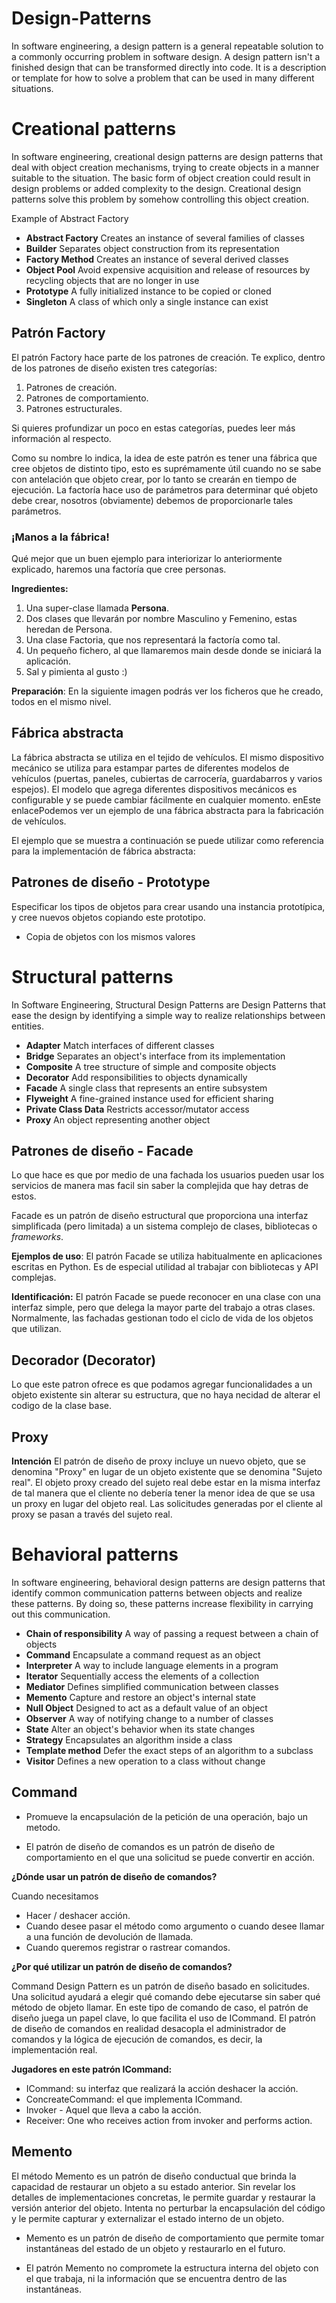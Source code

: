 # Design-Patterns
In software engineering, a design pattern is a general repeatable solution to a commonly occurring problem in software design. A design pattern isn't a finished design that can be transformed directly into code. It is a description or template for how to solve a problem that can be used in many different situations.

# Creational patterns
In software engineering, creational design patterns are design patterns that deal with object creation mechanisms, trying to create objects in a manner suitable to the situation. The basic form of object creation could result in design problems or added complexity to the design. Creational design patterns solve this problem by somehow controlling this object creation.

Example of Abstract Factory

* **Abstract Factory**
Creates an instance of several families of classes
* **Builder**
Separates object construction from its representation
* **Factory Method**
Creates an instance of several derived classes
* **Object Pool**
Avoid expensive acquisition and release of resources by recycling objects that are no longer in use
* **Prototype**
A fully initialized instance to be copied or cloned
* **Singleton**
A class of which only a single instance can exist

## Patrón Factory
El patrón Factory hace parte de los patrones de creación. Te explico, dentro de los patrones de diseño existen tres categorías:

1. Patrones de creación.
2. Patrones de comportamiento.
3. Patrones estructurales.

Si quieres profundizar un poco en estas categorías, puedes leer más información al respecto.

Como su nombre lo indica, la idea de este patrón es tener una fábrica que cree objetos de distinto tipo, esto es suprémamente útil cuando no se sabe con antelación que objeto crear, por lo tanto se crearán en tiempo de ejecución. La factoría hace uso de parámetros para determinar qué objeto debe crear, nosotros (obviamente) debemos de proporcionarle tales parámetros.

### ¡Manos a la fábrica!
Qué mejor que un buen ejemplo para interiorizar lo anteriormente explicado, haremos una factoría que cree personas.

**Ingredientes:**
1. Una super-clase llamada **Persona**.
2. Dos clases que llevarán por nombre Masculino y Femenino, estas heredan de Persona.
3. Una clase Factoria, que nos representará la factoría como tal.
4. Un pequeño fichero, al que llamaremos main desde donde se iniciará la aplicación.
5. Sal y pimienta al gusto :)

**Preparación**:
En la siguiente imagen podrás ver los ficheros que he creado, todos en el mismo nivel.

## Fábrica abstracta

La fábrica abstracta se utiliza en el tejido de vehículos. El mismo dispositivo mecánico se utiliza para estampar partes de diferentes modelos de vehículos (puertas, paneles, cubiertas de carrocería, guardabarros y varios espejos). El modelo que agrega diferentes dispositivos mecánicos es configurable y se puede cambiar fácilmente en cualquier momento. enEste enlacePodemos ver un ejemplo de una fábrica abstracta para la fabricación de vehículos.

El ejemplo que se muestra a continuación se puede utilizar como referencia para la implementación de fábrica abstracta:

## Patrones de diseño - Prototype

Especificar los tipos de objetos para crear usando una instancia prototípica,
y cree nuevos objetos copiando este prototipo.
* Copia de objetos con los mismos valores

# Structural patterns
In Software Engineering, Structural Design Patterns are Design Patterns that ease the design by identifying a simple way to realize relationships between entities.

* **Adapter**
Match interfaces of different classes
* **Bridge**
Separates an object's interface from its implementation
* **Composite**
A tree structure of simple and composite objects
* **Decorator**
Add responsibilities to objects dynamically
* **Facade**
A single class that represents an entire subsystem
* **Flyweight**
A fine-grained instance used for efficient sharing
* **Private Class Data**
Restricts accessor/mutator access
* **Proxy**
An object representing another object


## Patrones de diseño - Facade
Lo que hace es que por medio de una fachada los usuarios pueden usar los servicios de manera mas facil sin saber la complejida que hay detras de estos. 

Facade es un patrón de diseño estructural que proporciona una interfaz simplificada (pero limitada) a un sistema complejo de clases, bibliotecas o _frameworks_.

**Ejemplos de uso**: El patrón Facade se utiliza habitualmente en aplicaciones escritas en Python. Es de especial utilidad al trabajar con bibliotecas y API complejas.

**Identificación:** El patrón Facade se puede reconocer en una clase con una interfaz simple, pero que delega la mayor parte del trabajo a otras clases. Normalmente, las fachadas gestionan todo el ciclo de vida de los objetos que utilizan.

## Decorador (Decorator)
Lo que este patron ofrece es que podamos agregar funcionalidades a un objeto existente sin alterar su estructura, que no haya necidad de alterar el codigo de la clase base.

## Proxy
**Intención**
El patrón de diseño de proxy incluye un nuevo objeto, que se denomina "Proxy" en lugar de un objeto existente que se denomina "Sujeto real". El objeto proxy creado del sujeto real debe estar en la misma interfaz de tal manera que el cliente no debería tener la menor idea de que se usa un proxy en lugar del objeto real. Las solicitudes generadas por el cliente al proxy se pasan a través del sujeto real.


# Behavioral patterns
In software engineering, behavioral design patterns are design patterns that identify common communication patterns between objects and realize these patterns. By doing so, these patterns increase flexibility in carrying out this communication.

* **Chain of responsibility**
A way of passing a request between a chain of objects
* **Command**
Encapsulate a command request as an object
* **Interpreter**
A way to include language elements in a program
* **Iterator**
Sequentially access the elements of a collection
* **Mediator**
Defines simplified communication between classes
* **Memento**
Capture and restore an object's internal state
* **Null Object**
Designed to act as a default value of an object
* **Observer**
A way of notifying change to a number of classes
* **State**
Alter an object's behavior when its state changes
* **Strategy**
Encapsulates an algorithm inside a class
* **Template method**
Defer the exact steps of an algorithm to a subclass
* **Visitor**
Defines a new operation to a class without change

## Command
* Promueve la encapsulación de la petición de una operación, bajo un metodo.

* El patrón de diseño de comandos es un patrón de diseño de comportamiento en el que una solicitud se puede convertir en acción.

**¿Dónde usar un patrón de diseño de comandos?**

Cuando necesitamos
* Hacer / deshacer acción.
* Cuando desee pasar el método como argumento o cuando desee llamar a una función de devolución de llamada. 
* Cuando queremos registrar o rastrear comandos.

**¿Por qué utilizar un patrón de diseño de comandos?**

Command Design Pattern es un patrón de diseño basado en solicitudes. Una solicitud ayudará a elegir qué comando debe ejecutarse sin saber qué método de objeto llamar. En este tipo de comando de caso, el patrón de diseño juega un papel clave, lo que facilita el uso de ICommand. El patrón de diseño de comandos en realidad desacopla el administrador de comandos y la lógica de ejecución de comandos, es decir, la implementación real.

**Jugadores en este patrón ICommand:** 

* ICommand: su interfaz que realizará la acción deshacer la acción.
* ConcreateCommand: el que implementa ICommand.
* Invoker - Aquel que lleva a cabo la acción.
* Receiver: One who receives action from invoker and performs action.

## Memento
El método Memento es un patrón de diseño conductual que brinda la capacidad de restaurar un objeto a su estado anterior. Sin revelar los detalles de implementaciones concretas, le permite guardar y restaurar la versión anterior del objeto. Intenta no perturbar la encapsulación del código y le permite capturar y externalizar el estado interno de un objeto.

* Memento es un patrón de diseño de comportamiento que permite tomar instantáneas del estado de un objeto y restaurarlo en el futuro.

* El patrón Memento no compromete la estructura interna del objeto con el que trabaja, ni la información que se encuentra dentro de las instantáneas.



